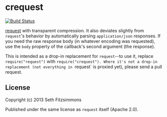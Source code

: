 # crequest

[![Build
Status](https://secure.travis-ci.org/mojodna/node-crequest.png?branch=master)](http://travis-ci.org/mojodna/node-crequest)

[request](https://github.com/mikeal/request) with transparent compression. It
also deviates slightly from `request`'s behavior by automatically parsing
`application/json` responses. If you need the raw response body (in whatever
encoding was requested), use the `body` property of the callback's second
argument (the response).

This is intended as a drop-in replacement for `request`--to use it, replace
`require("request")` with `require("crequest"). Where it's not a drop-in
replacement (not everything in `request` is proxied yet), please send a pull
request.

## License

Copyright (c) 2013 Seth Fitzsimmons

Published under the same license as `request` itself (Apache 2.0).
